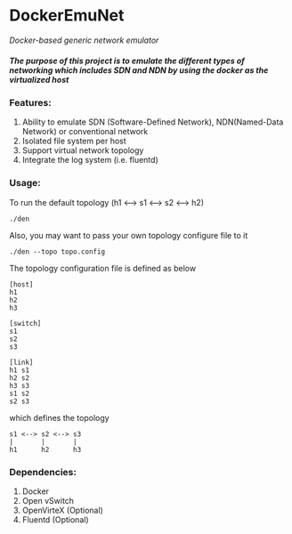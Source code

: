 # DockerEmuNet
*Docker-based generic network emulator*

##### The purpose of this project is to emulate the different types of networking which includes SDN and NDN by using the docker as the virtualized host

### Features:

1. Ability to emulate SDN (Software-Defined Network), NDN(Named-Data Network) or conventional network
2. Isolated file system per host
3. Support virtual network topology
4. Integrate the log system (i.e. fluentd)

### Usage:

To run the default topology (h1 <--> s1 <--> s2 <--> h2)
```
./den
```

Also, you may want to pass your own topology configure file to it

```
./den --topo topo.config
```

The topology configuration file is defined as below

```
[host]
h1  
h2
h3

[switch]
s1
s2
s3

[link]
h1 s1
h2 s2
h3 s3
s1 s2
s2 s3
```

which defines the topology

```
s1 <--> s2 <--> s3
|       |       |
h1      h2      h3
```

### Dependencies:

1. Docker
2. Open vSwitch
3. OpenVirteX (Optional)
4. Fluentd (Optional)
